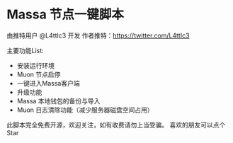 # Massa 节点一键脚本
由推特用户 @L4ttIc3 开发 作者推特：https://twitter.com/L4ttIc3

主要功能List:

- 安装运行环境
- Muon 节点启停
- 一键进入Massa客户端
- 升级功能
- Massa 本地钱包的备份与导入
- Muon 日志清除功能（减少服务器磁盘空间占用）

此脚本完全免费开源，欢迎关注，如有收费请勿上当受骗。
喜欢的朋友可以点个 Star
